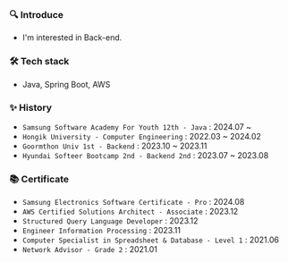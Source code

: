 ### 🔍 Introduce
- I'm interested in Back-end.

### 🛠️ Tech stack
- Java, Spring Boot, AWS

### ✨ History
- `Samsung Software Academy For Youth 12th - Java` : 2024.07 ~
- `Hongik University - Computer Engineering` : 2022.03 ~ 2024.02
- `Goormthon Univ 1st - Backend` : 2023.10 ~ 2023.11
- `Hyundai Softeer Bootcamp 2nd - Backend 2nd` : 2023.07 ~ 2023.08

### 📚 Certificate
- `Samsung Electronics Software Certificate - Pro` : 2024.08
- `AWS Certified Solutions Architect - Associate` : 2023.12
- `Structured Query Language Developer` : 2023.12
- `Engineer Information Processing` : 2023.11
- `Computer Specialist in Spreadsheet & Database - Level 1` : 2021.06
- `Network Advisor - Grade 2` : 2021.01
